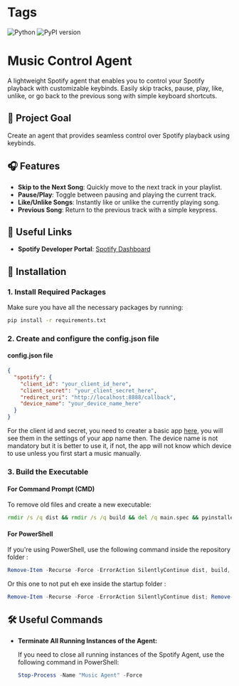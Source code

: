 
# Tags

![Python](https://img.shields.io/badge/python-3.10.5-blue.svg)
![PyPI version](https://badge.fury.io/py/pip.svg)

# Music Control Agent

A lightweight Spotify agent that enables you to control your Spotify playback with customizable keybinds. Easily skip tracks, pause, play, like, unlike, or go back to the previous song with simple keyboard shortcuts.

## 🌟 Project Goal

Create an agent that provides seamless control over Spotify playback using keybinds.

## 🎧 Features

- **Skip to the Next Song**: Quickly move to the next track in your playlist.
- **Pause/Play**: Toggle between pausing and playing the current track.
- **Like/Unlike Songs**: Instantly like or unlike the currently playing song.
- **Previous Song**: Return to the previous track with a simple keypress.

## 🔗 Useful Links

- **Spotify Developer Portal**: [Spotify Dashboard](https://developer.spotify.com/dashboard/)

## 🚀 Installation

### 1. Install Required Packages

Make sure you have all the necessary packages by running:

```bash
pip install -r requirements.txt
```

### 2. Create and configure the config.json file

#### config.json file

```json
{
  "spotify": {
    "client_id": "your_client_id_here",
    "client_secret": "your_client_secret_here",
    "redirect_uri": "http://localhost:8888/callback",
    "device_name": "your_device_name_here"
  }
}
```

For the client id and secret, you need to creater a basic app [here](https://developer.spotify.com/dashboard), you will see them in the settings of your app name then.
The device name is not mandatory but it is better to use it, if not, the app will not know which device to use unless you first start a music manually.

### 3. Build the Executable

#### For Command Prompt (CMD)

To remove old files and create a new executable:

```cmd
rmdir /s /q dist && rmdir /s /q build && del /q main.spec && pyinstaller --onefile --noconsole --icon=poulet.ico --add-data=".\config.json;." --name "Spotify Agent" main.py && echo Script completed. Please manually create a shortcut in the Startup folder.
```

#### For PowerShell

If you're using PowerShell, use the following command inside the repository folder :

```powershell
Remove-Item -Recurse -Force -ErrorAction SilentlyContinue dist, build, main.spec; pyinstaller --onefile --noconsole --icon=poulet.ico --add-data=".\config.json;." --name "Music Agent" main.py; Copy-Item -Path ".\dist\Music Agent.exe" -Destination "$env:APPDATA\Microsoft\Windows\Start Menu\Programs\Startup\"
```

Or this one to not put eh exe inside the startup folder :

```powershell
Remove-Item -Recurse -Force -ErrorAction SilentlyContinue dist; Remove-Item -Recurse -Force -ErrorAction SilentlyContinue build; Remove-Item -Force -ErrorAction SilentlyContinue main.spec; pyinstaller --onefile --noconsole --icon=poulet.ico --add-data=".\config.json;." --name "Music Agent" main.py
```

## 🛠️ Useful Commands

- **Terminate All Running Instances of the Agent:**

   If you need to close all running instances of the Spotify Agent, use the following command in PowerShell:

   ```powershell
   Stop-Process -Name "Music Agent" -Force
   ```
